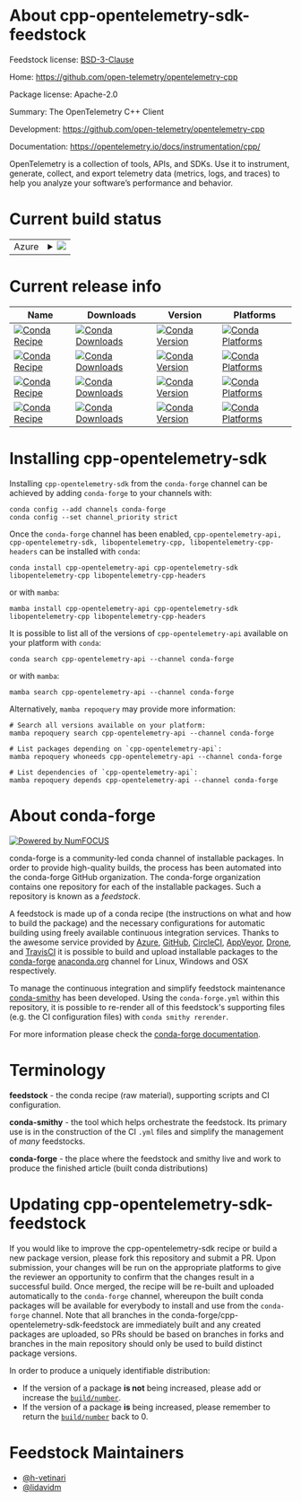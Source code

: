 About cpp-opentelemetry-sdk-feedstock
=====================================

Feedstock license: [BSD-3-Clause](https://github.com/conda-forge/cpp-opentelemetry-sdk-feedstock/blob/main/LICENSE.txt)

Home: https://github.com/open-telemetry/opentelemetry-cpp

Package license: Apache-2.0

Summary: The OpenTelemetry C++ Client

Development: https://github.com/open-telemetry/opentelemetry-cpp

Documentation: https://opentelemetry.io/docs/instrumentation/cpp/

OpenTelemetry is a collection of tools, APIs, and SDKs. Use it to
instrument, generate, collect, and export telemetry data (metrics,
logs, and traces) to help you analyze your software’s performance
and behavior.


Current build status
====================


<table>
    
  <tr>
    <td>Azure</td>
    <td>
      <details>
        <summary>
          <a href="https://dev.azure.com/conda-forge/feedstock-builds/_build/latest?definitionId=14769&branchName=main">
            <img src="https://dev.azure.com/conda-forge/feedstock-builds/_apis/build/status/cpp-opentelemetry-sdk-feedstock?branchName=main">
          </a>
        </summary>
        <table>
          <thead><tr><th>Variant</th><th>Status</th></tr></thead>
          <tbody><tr>
              <td>linux_64</td>
              <td>
                <a href="https://dev.azure.com/conda-forge/feedstock-builds/_build/latest?definitionId=14769&branchName=main">
                  <img src="https://dev.azure.com/conda-forge/feedstock-builds/_apis/build/status/cpp-opentelemetry-sdk-feedstock?branchName=main&jobName=linux&configuration=linux%20linux_64_" alt="variant">
                </a>
              </td>
            </tr><tr>
              <td>linux_aarch64</td>
              <td>
                <a href="https://dev.azure.com/conda-forge/feedstock-builds/_build/latest?definitionId=14769&branchName=main">
                  <img src="https://dev.azure.com/conda-forge/feedstock-builds/_apis/build/status/cpp-opentelemetry-sdk-feedstock?branchName=main&jobName=linux&configuration=linux%20linux_aarch64_" alt="variant">
                </a>
              </td>
            </tr><tr>
              <td>linux_ppc64le</td>
              <td>
                <a href="https://dev.azure.com/conda-forge/feedstock-builds/_build/latest?definitionId=14769&branchName=main">
                  <img src="https://dev.azure.com/conda-forge/feedstock-builds/_apis/build/status/cpp-opentelemetry-sdk-feedstock?branchName=main&jobName=linux&configuration=linux%20linux_ppc64le_" alt="variant">
                </a>
              </td>
            </tr><tr>
              <td>osx_64</td>
              <td>
                <a href="https://dev.azure.com/conda-forge/feedstock-builds/_build/latest?definitionId=14769&branchName=main">
                  <img src="https://dev.azure.com/conda-forge/feedstock-builds/_apis/build/status/cpp-opentelemetry-sdk-feedstock?branchName=main&jobName=osx&configuration=osx%20osx_64_" alt="variant">
                </a>
              </td>
            </tr><tr>
              <td>osx_arm64</td>
              <td>
                <a href="https://dev.azure.com/conda-forge/feedstock-builds/_build/latest?definitionId=14769&branchName=main">
                  <img src="https://dev.azure.com/conda-forge/feedstock-builds/_apis/build/status/cpp-opentelemetry-sdk-feedstock?branchName=main&jobName=osx&configuration=osx%20osx_arm64_" alt="variant">
                </a>
              </td>
            </tr><tr>
              <td>win_64</td>
              <td>
                <a href="https://dev.azure.com/conda-forge/feedstock-builds/_build/latest?definitionId=14769&branchName=main">
                  <img src="https://dev.azure.com/conda-forge/feedstock-builds/_apis/build/status/cpp-opentelemetry-sdk-feedstock?branchName=main&jobName=win&configuration=win%20win_64_" alt="variant">
                </a>
              </td>
            </tr>
          </tbody>
        </table>
      </details>
    </td>
  </tr>
</table>

Current release info
====================

| Name | Downloads | Version | Platforms |
| --- | --- | --- | --- |
| [![Conda Recipe](https://img.shields.io/badge/recipe-cpp--opentelemetry--api-green.svg)](https://anaconda.org/conda-forge/cpp-opentelemetry-api) | [![Conda Downloads](https://img.shields.io/conda/dn/conda-forge/cpp-opentelemetry-api.svg)](https://anaconda.org/conda-forge/cpp-opentelemetry-api) | [![Conda Version](https://img.shields.io/conda/vn/conda-forge/cpp-opentelemetry-api.svg)](https://anaconda.org/conda-forge/cpp-opentelemetry-api) | [![Conda Platforms](https://img.shields.io/conda/pn/conda-forge/cpp-opentelemetry-api.svg)](https://anaconda.org/conda-forge/cpp-opentelemetry-api) |
| [![Conda Recipe](https://img.shields.io/badge/recipe-cpp--opentelemetry--sdk-green.svg)](https://anaconda.org/conda-forge/cpp-opentelemetry-sdk) | [![Conda Downloads](https://img.shields.io/conda/dn/conda-forge/cpp-opentelemetry-sdk.svg)](https://anaconda.org/conda-forge/cpp-opentelemetry-sdk) | [![Conda Version](https://img.shields.io/conda/vn/conda-forge/cpp-opentelemetry-sdk.svg)](https://anaconda.org/conda-forge/cpp-opentelemetry-sdk) | [![Conda Platforms](https://img.shields.io/conda/pn/conda-forge/cpp-opentelemetry-sdk.svg)](https://anaconda.org/conda-forge/cpp-opentelemetry-sdk) |
| [![Conda Recipe](https://img.shields.io/badge/recipe-libopentelemetry--cpp-green.svg)](https://anaconda.org/conda-forge/libopentelemetry-cpp) | [![Conda Downloads](https://img.shields.io/conda/dn/conda-forge/libopentelemetry-cpp.svg)](https://anaconda.org/conda-forge/libopentelemetry-cpp) | [![Conda Version](https://img.shields.io/conda/vn/conda-forge/libopentelemetry-cpp.svg)](https://anaconda.org/conda-forge/libopentelemetry-cpp) | [![Conda Platforms](https://img.shields.io/conda/pn/conda-forge/libopentelemetry-cpp.svg)](https://anaconda.org/conda-forge/libopentelemetry-cpp) |
| [![Conda Recipe](https://img.shields.io/badge/recipe-libopentelemetry--cpp--headers-green.svg)](https://anaconda.org/conda-forge/libopentelemetry-cpp-headers) | [![Conda Downloads](https://img.shields.io/conda/dn/conda-forge/libopentelemetry-cpp-headers.svg)](https://anaconda.org/conda-forge/libopentelemetry-cpp-headers) | [![Conda Version](https://img.shields.io/conda/vn/conda-forge/libopentelemetry-cpp-headers.svg)](https://anaconda.org/conda-forge/libopentelemetry-cpp-headers) | [![Conda Platforms](https://img.shields.io/conda/pn/conda-forge/libopentelemetry-cpp-headers.svg)](https://anaconda.org/conda-forge/libopentelemetry-cpp-headers) |

Installing cpp-opentelemetry-sdk
================================

Installing `cpp-opentelemetry-sdk` from the `conda-forge` channel can be achieved by adding `conda-forge` to your channels with:

```
conda config --add channels conda-forge
conda config --set channel_priority strict
```

Once the `conda-forge` channel has been enabled, `cpp-opentelemetry-api, cpp-opentelemetry-sdk, libopentelemetry-cpp, libopentelemetry-cpp-headers` can be installed with `conda`:

```
conda install cpp-opentelemetry-api cpp-opentelemetry-sdk libopentelemetry-cpp libopentelemetry-cpp-headers
```

or with `mamba`:

```
mamba install cpp-opentelemetry-api cpp-opentelemetry-sdk libopentelemetry-cpp libopentelemetry-cpp-headers
```

It is possible to list all of the versions of `cpp-opentelemetry-api` available on your platform with `conda`:

```
conda search cpp-opentelemetry-api --channel conda-forge
```

or with `mamba`:

```
mamba search cpp-opentelemetry-api --channel conda-forge
```

Alternatively, `mamba repoquery` may provide more information:

```
# Search all versions available on your platform:
mamba repoquery search cpp-opentelemetry-api --channel conda-forge

# List packages depending on `cpp-opentelemetry-api`:
mamba repoquery whoneeds cpp-opentelemetry-api --channel conda-forge

# List dependencies of `cpp-opentelemetry-api`:
mamba repoquery depends cpp-opentelemetry-api --channel conda-forge
```


About conda-forge
=================

[![Powered by
NumFOCUS](https://img.shields.io/badge/powered%20by-NumFOCUS-orange.svg?style=flat&colorA=E1523D&colorB=007D8A)](https://numfocus.org)

conda-forge is a community-led conda channel of installable packages.
In order to provide high-quality builds, the process has been automated into the
conda-forge GitHub organization. The conda-forge organization contains one repository
for each of the installable packages. Such a repository is known as a *feedstock*.

A feedstock is made up of a conda recipe (the instructions on what and how to build
the package) and the necessary configurations for automatic building using freely
available continuous integration services. Thanks to the awesome service provided by
[Azure](https://azure.microsoft.com/en-us/services/devops/), [GitHub](https://github.com/),
[CircleCI](https://circleci.com/), [AppVeyor](https://www.appveyor.com/),
[Drone](https://cloud.drone.io/welcome), and [TravisCI](https://travis-ci.com/)
it is possible to build and upload installable packages to the
[conda-forge](https://anaconda.org/conda-forge) [anaconda.org](https://anaconda.org/)
channel for Linux, Windows and OSX respectively.

To manage the continuous integration and simplify feedstock maintenance
[conda-smithy](https://github.com/conda-forge/conda-smithy) has been developed.
Using the ``conda-forge.yml`` within this repository, it is possible to re-render all of
this feedstock's supporting files (e.g. the CI configuration files) with ``conda smithy rerender``.

For more information please check the [conda-forge documentation](https://conda-forge.org/docs/).

Terminology
===========

**feedstock** - the conda recipe (raw material), supporting scripts and CI configuration.

**conda-smithy** - the tool which helps orchestrate the feedstock.
                   Its primary use is in the construction of the CI ``.yml`` files
                   and simplify the management of *many* feedstocks.

**conda-forge** - the place where the feedstock and smithy live and work to
                  produce the finished article (built conda distributions)


Updating cpp-opentelemetry-sdk-feedstock
========================================

If you would like to improve the cpp-opentelemetry-sdk recipe or build a new
package version, please fork this repository and submit a PR. Upon submission,
your changes will be run on the appropriate platforms to give the reviewer an
opportunity to confirm that the changes result in a successful build. Once
merged, the recipe will be re-built and uploaded automatically to the
`conda-forge` channel, whereupon the built conda packages will be available for
everybody to install and use from the `conda-forge` channel.
Note that all branches in the conda-forge/cpp-opentelemetry-sdk-feedstock are
immediately built and any created packages are uploaded, so PRs should be based
on branches in forks and branches in the main repository should only be used to
build distinct package versions.

In order to produce a uniquely identifiable distribution:
 * If the version of a package **is not** being increased, please add or increase
   the [``build/number``](https://docs.conda.io/projects/conda-build/en/latest/resources/define-metadata.html#build-number-and-string).
 * If the version of a package **is** being increased, please remember to return
   the [``build/number``](https://docs.conda.io/projects/conda-build/en/latest/resources/define-metadata.html#build-number-and-string)
   back to 0.

Feedstock Maintainers
=====================

* [@h-vetinari](https://github.com/h-vetinari/)
* [@lidavidm](https://github.com/lidavidm/)

